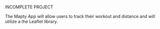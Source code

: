 INCOMPLETE PROJECT

The Mapty App will allow users to track their workout and distance and will utilize a the Leaflet library.
